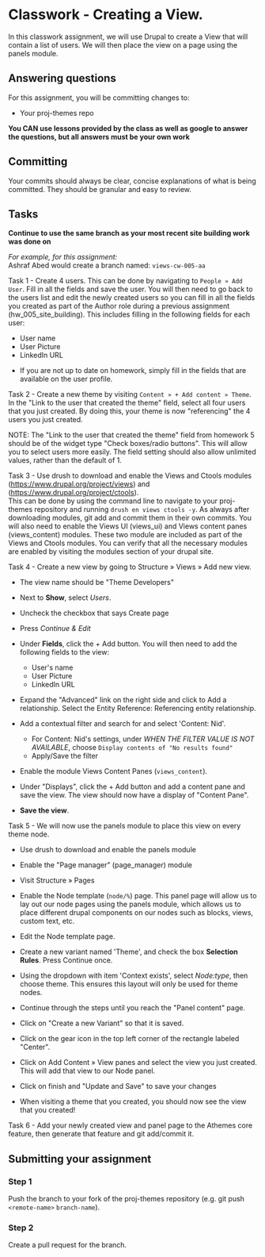 # Classwork - Creating a View.
In this classwork assignment, we will use Drupal to create a View that will contain a list of users. We will then place the view on a page using the panels module.

## Answering questions
For this assignment, you will be committing changes to:  
- Your proj-themes repo

**You CAN use lessons provided by the class as well as google to answer the questions, but all answers must be your own work**  

## Committing
Your commits should always be clear, concise explanations of what is being committed. They should be granular and easy to review.  

## Tasks
**Continue to use the same branch as your most recent site building work was done on**  

*For example, for this assignment:*  
Ashraf Abed would create a branch named: ```views-cw-005-aa```

Task 1 - Create 4 users. This can be done by navigating to `People » Add User`. Fill in all the fields and save the user. You will then need to go back to the users list and edit the newly created users so you can fill in all the fields you created as part of the Author role during a previous assignment (hw_005_site_building). This includes filling in the following fields for each user:
- User name
- User Picture
- LinkedIn URL  
* If you are not up to date on homework, simply fill in the fields that are available on the user profile.  

Task 2 - Create a new theme by visiting `Content » + Add content » Theme`. In the "Link to the user that created the theme" field, select all four users that you just created. By doing this, your theme is now "referencing" the 4 users you just created.

NOTE: The "Link to the user that created the theme" field from homework 5 should be of the widget type "Check boxes/radio buttons". This will allow you to select users more easily. The field setting should also allow unlimited values, rather than the default of 1.  

Task 3 - Use drush to download and enable the Views and Ctools modules (https://www.drupal.org/project/views) and (https://www.drupal.org/project/ctools).  
This can be done by using the command line to navigate to your proj-themes repository and running ```drush en views ctools -y```. As always after downloading modules, git add and commit them in their own commits. You will also need to enable the Views UI (views_ui) and Views content panes (views_content) modules. These two module are included as part of the Views and Ctools modules. You can verify that all the necessary modules are enabled by visiting the modules section of your drupal site. 

Task 4 - Create a new view by going to Structure » Views » Add new view. 
 - The view name should be "Theme Developers" 
 - Next to **Show**, select *Users*.
 - Uncheck the checkbox that says Create page
 - Press *Continue & Edit*
 - Under **Fields**, click the + Add button. You will then need to add the following fields to the view:
   - User's name
   - User Picture
   - LinkedIn URL

 - Expand the "Advanced" link on the right side and click to Add a relationship. Select the Entity Reference: Referencing entity relationship. 
 - Add a contextual filter and search for and select 'Content: Nid'.  
   - For Content: Nid's settings, under *WHEN THE FILTER VALUE IS NOT AVAILABLE*, choose `Display contents of "No results found"`
   - Apply/Save the filter
 - Enable the module Views Content Panes (`views_content`).
 - Under "Displays", click the + Add button and add a content pane and save the view. The view should now have a display of "Content Pane". 
 - **Save the view**.

Task 5 - We will now use the panels module to place this view on every theme node.
 - Use drush to download and enable the panels module
 - Enable the "Page manager" (page_manager) module
 - Visit Structure » Pages
 - Enable the Node template (`node/%`) page. This panel page will allow us to lay out our node pages using the panels module, which allows us to place different drupal components on our nodes such as blocks, views, custom text, etc.
 - Edit the Node template page.  
 - Create a new variant named 'Theme', and check the box **Selection Rules**. Press Continue once.
 - Using the dropdown with item 'Context exists', select *Node:type*, then choose theme. This ensures this layout will only be used for theme nodes. 
 - Continue through the steps until you reach the "Panel content" page.
 - Click on "Create a new Variant" so that it is saved. 
 
 - Click on the gear icon in the top left corner of the rectangle labeled "Center". 
 - Click on Add Content » View panes and select the view you just created. This will add that view to our Node panel.
 - Click on finish and "Update and Save" to save your changes
 - When visiting a theme that you created, you should now see the view that you created!

Task 6 - Add your newly created view and panel page to the Athemes core feature, then generate that feature and git add/commit it.

## Submitting your assignment
### Step 1
Push the branch to your fork of the proj-themes repository (e.g. git push `<remote-name>` `branch-name`).

### Step 2
Create a pull request for the branch.
